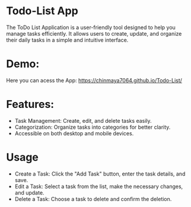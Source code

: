 # Todo-List App
The ToDo List Application is a user-friendly tool designed to help you manage tasks efficiently. It allows users to create, update, and organize their daily tasks in a simple and intuitive interface. 

# Demo:
Here you can acess the App: https://chinmaya7064.github.io/Todo-List/

# Features: 
- Task Management: Create, edit, and delete tasks easily.
- Categorization: Organize tasks into categories for better clarity.
- Accessible on both desktop and mobile devices.

# Usage
- Create a Task: Click the "Add Task" button, enter the task details, and save.
- Edit a Task: Select a task from the list, make the necessary changes, and update.
- Delete a Task: Choose a task to delete and confirm the deletion.

